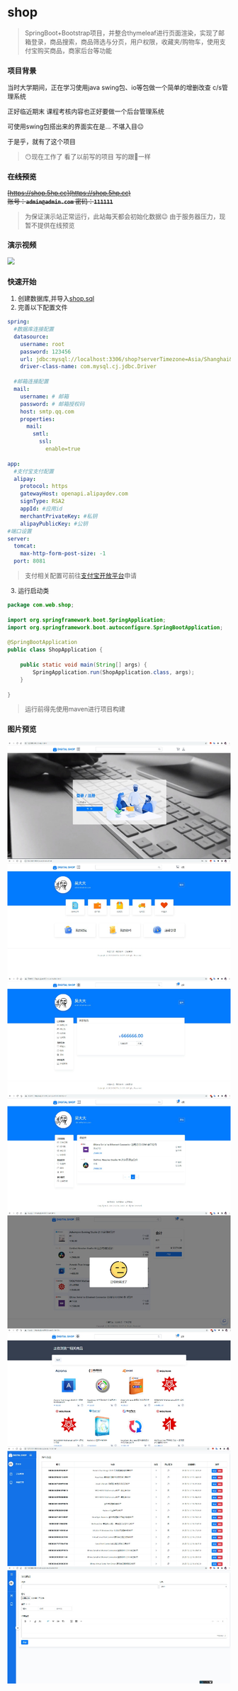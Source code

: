# shop
> SpringBoot+Bootstrap项目，并整合thymeleaf进行页面渲染，实现了邮箱登录，商品搜索，商品筛选与分页，用户权限，收藏夹/购物车，使用支付宝购买商品，商家后台等功能

### 项目背景
当时大学期间，正在学习使用java swing包、io等包做一个简单的增删改查 c/s管理系统 

正好临近期末 课程考核内容也正好要做一个后台管理系统

可使用swing包搭出来的界面实在是... 不堪入目😐

于是乎，就有了这个项目

>😶现在工作了 看了以前写的项目 写的跟💩一样

### ~~在线预览~~
~~[https://shop.5hp.cc](https://shop.5hp.cc)~~  
~~账号：**`admin@admin.com`** 密码：**`111111`**~~

> 为保证演示站正常运行，此站每天都会初始化数据😉
> 由于服务器压力，现暂不提供在线预览

### 演示视频
[![](https://i.imgur.com/vKb2F1B.png)](https://www.bilibili.com/video/BV1i54y1a7wu)

### 快速开始
1. 创建数据库,并导入[shop.sql](docs/shop.sql)
2. 完善以下配置文件
```yaml
spring:
  #数据库连接配置
  datasource:
    username: root
    password: 123456
    url: jdbc:mysql://localhost:3306/shop?serverTimezone=Asia/Shanghai&max_allowed_packet=30000000
    driver-class-name: com.mysql.cj.jdbc.Driver

  #邮箱连接配置
  mail:
    username: # 邮箱
    password: # 邮箱授权码
    host: smtp.qq.com
    properties:
      mail:
        smtl:
          ssl:
            enable=true
          
app:
  #支付宝支付配置
  alipay:
    protocol: https
    gatewayHost: openapi.alipaydev.com
    signType: RSA2
    appId: #应用id
    merchantPrivateKey: #私钥
    alipayPublicKey: #公钥
#端口设置
server:
  tomcat:
    max-http-form-post-size: -1
  port: 8081

```
> 支付相关配置可前往[支付宝开放平台](https://www.alipay.com/)申请

3. 运行启动类
```java
package com.web.shop;

import org.springframework.boot.SpringApplication;
import org.springframework.boot.autoconfigure.SpringBootApplication;

@SpringBootApplication
public class ShopApplication {

    public static void main(String[] args) {
        SpringApplication.run(ShopApplication.class, args);
    }

}

```
> 运行前得先使用maven进行项目构建

### 图片预览
<img align="center" src="docs/mmexport1610503042771.jpg"/>
<img align="center" src="docs/mmexport1610503048677.jpg"/>
<img align="center" src="docs/mmexport1610503052162.jpg"/>
<img align="center" src="docs/mmexport1610503054856.jpg"/>
<img align="center" src="docs/mmexport1610503057382.jpg"/>
<img align="center" src="docs/mmexport1610503059301.jpg"/>
<img align="center" src="docs/mmexport1610503063703.jpg"/>
<img align="center" src="docs/mmexport1610503066133.jpg"/>
